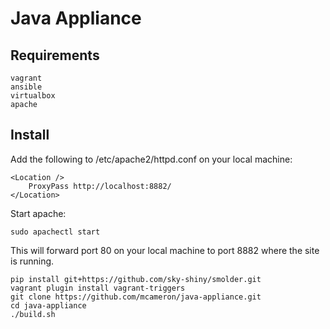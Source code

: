 Java Appliance
==============

Requirements
------------

```
vagrant
ansible
virtualbox
apache
```

Install
-------

Add the following to /etc/apache2/httpd.conf on your local machine:

```
<Location />
    ProxyPass http://localhost:8882/
</Location>
```

Start apache:

```
sudo apachectl start
```

This will forward port 80 on your local machine to port 8882 where the site is running.

```
pip install git+https://github.com/sky-shiny/smolder.git
vagrant plugin install vagrant-triggers
git clone https://github.com/mcameron/java-appliance.git
cd java-appliance
./build.sh
```
